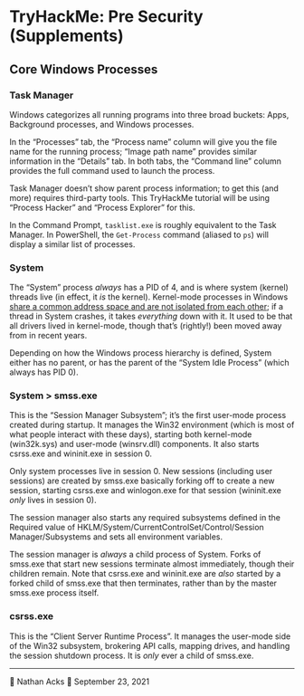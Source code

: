 # TryHackMe: Pre Security (Supplements)

## Core Windows Processes

### Task Manager

Windows categorizes all running programs into three broad buckets: Apps, Background processes, and Windows processes.

In the “Processes” tab, the “Process name” column will give you the file name for the running process; “Image path name” provides similar information in the “Details” tab. In both tabs, the “Command line” column provides the full command used to launch the process.

Task Manager doesn’t show parent process information; to get this (and more) requires third-party tools. This TryHackMe tutorial will be using “Process Hacker” and “Process Explorer” for this.

In the Command Prompt, `tasklist.exe` is roughly equivalent to the Task Manager. In PowerShell, the `Get-Process` command (aliased to `ps`) will display a similar list of processes.

### System

The “System” process *always* has a PID of 4, and is where system (kernel) threads live (in effect, it *is* the kernel). Kernel-mode processes in Windows [share a common address space and are not isolated from each other](https://docs.microsoft.com/en-us/windows-hardware/drivers/gettingstarted/user-mode-and-kernel-mode); if a thread in System crashes, it takes *everything* down with it. It used to be that all drivers lived in kernel-mode, though that’s (rightly!) been moved away from in recent years.

Depending on how the Windows process hierarchy is defined, System either has no parent, or has the parent of the “System Idle Process” (which always has PID 0).

### System > smss.exe

This is the “Session Manager Subsystem”; it’s the first user-mode process created during startup. It manages the Win32 environment (which is most of what people interact with these days), starting both kernel-mode (win32k.sys) and user-mode (winsrv.dll) components. It also starts csrss.exe and wininit.exe in session 0.

Only system processes live in session 0. New sessions (including user sessions) are created by smss.exe basically forking off to create a new session, starting csrss.exe and winlogon.exe for that session (wininit.exe *only* lives in session 0).

The session manager also starts any required subsystems defined in the Required value of HKLM/System/CurrentControlSet/Control/Session Manager/Subsystems and sets all environment variables. 

The session manager is *always* a child process of System. Forks of smss.exe that start new sessions terminate almost immediately, though their children remain. Note that csrss.exe and wininit.exe are *also* started by a forked child of smss.exe that then terminates, rather than by the master smss.exe process itself.

### csrss.exe

This is the “Client Server Runtime Process”. It manages the user-mode side of the Win32 subsystem, brokering API calls, mapping drives, and handling the session shutdown process. It is *only* ever a child of smss.exe.

- - - -

👤 Nathan Acks
📅 September 23, 2021
